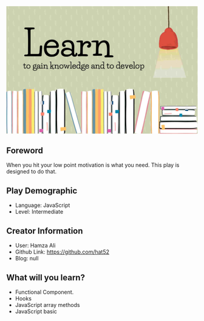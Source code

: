 <img src="./assets/background1.jpg" alt="30 Seconds of Interviews logo">

## Foreword

When you hit your low point motivation is what you need. This play is designed to do that.

## Play Demographic

- Language: JavaScript
- Level: Intermediate

## Creator Information

- User: Hamza Ali
- Github Link: https://github.com/hat52
- Blog: null

## What will you learn?

- Functional Component.
- Hooks
- JavaScript array methods
- JavaScript basic
